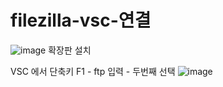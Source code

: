 # filezilla-vsc-연결

![image](https://github.com/yeon2716/filezilla-vsc-/assets/145514579/e4e1537f-d03d-4238-a52c-198dc769a579)
확장판 설치

VSC 에서 단축키 F1 -  ftp 입력 - 두번째 선택
![image](https://github.com/yeon2716/filezilla-vsc-/assets/145514579/55ad71d8-4de8-4a86-8197-701759827714)
